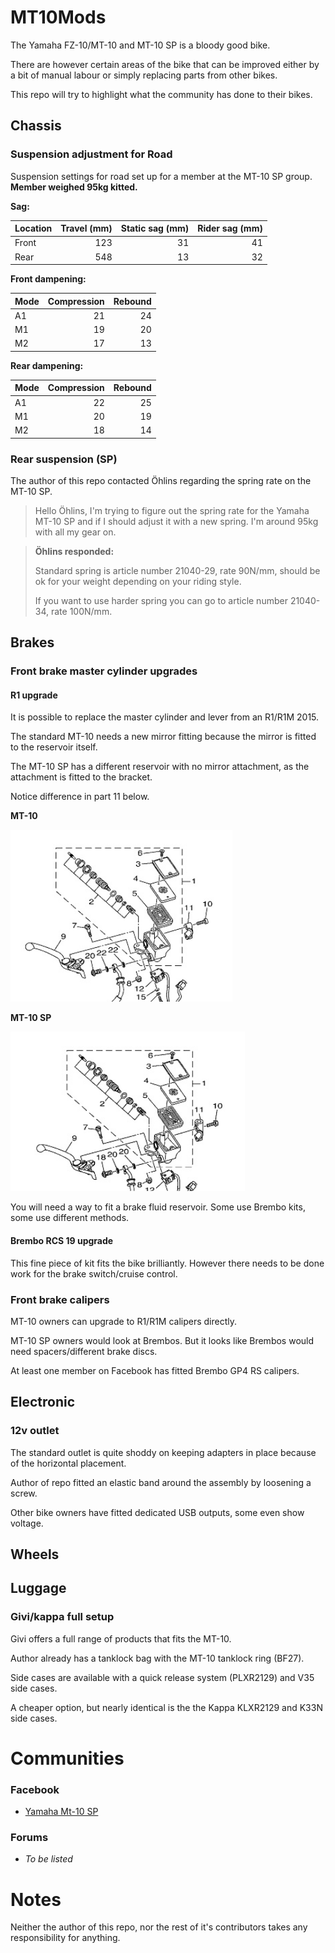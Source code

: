 # MT10Mods

The Yamaha FZ-10/MT-10 and MT-10 SP is a bloody good bike. 

There are however certain areas of the bike that can be improved either by a bit of manual labour or simply replacing parts from other bikes.

This repo will try to highlight what the community has done to their bikes.

## Chassis

### Suspension adjustment for Road

Suspension settings for road set up for a member at the MT-10 SP group.
**Member weighed 95kg kitted.**

**Sag:**

| Location | Travel (mm) | Static sag (mm) | Rider sag (mm) |
| --- | --: | --: | --: |
| Front    |         123 |          31 |         41 |
| Rear     |         548 |          13 |         32 |

**Front dampening:**

| Mode | Compression | Rebound |
| ---- |--: | --: |
| A1   |          21 |      24 |
| M1   |          19 |      20 |
| M2   |          17 |      13 |

**Rear dampening:**

| Mode | Compression | Rebound |
| ---- | ---: | --: |
| A1   |          22 |      25 |
| M1   |          20 |      19 |
| M2   |          18 |      14 |


### Rear suspension (SP)
The author of this repo contacted Öhlins regarding the spring rate on the MT-10 SP.
> Hello Öhlins,
>I'm trying to figure out the spring rate for the Yamaha MT-10 SP and if I 
>should adjust it with a new spring. I'm around 95kg with all my gear on. 
 
> __Öhlins responded:__
>
> Standard spring is article number 21040-29, rate 90N/mm, should be ok for your weight depending on your riding style.
>
> If you want to use harder spring you can go to article number 21040-34, rate 100N/mm.


## Brakes

### Front brake master cylinder upgrades

#### R1 upgrade
It is possible to replace the master cylinder and lever from an R1/R1M 2015.

The standard MT-10 needs a new mirror fitting because the mirror is fitted to the reservoir itself.

The MT-10 SP has a different reservoir with no mirror attachment, as the attachment is fitted to the bracket.

Notice difference in part 11 below.

**MT-10**

![MT-10 Standard](graphics/mt-10-diagram-brake-mirror.png)

**MT-10 SP**

![MT-10 SP](graphics/mt-10-sp-diagram-brake-mirror.png)


You will need a way to fit a brake fluid reservoir. Some use Brembo kits, some use different methods.

#### Brembo RCS 19 upgrade
This fine piece of kit fits the bike brilliantly. However there needs to be done work for the brake switch/cruise control.

### Front brake calipers

MT-10 owners can upgrade to R1/R1M calipers directly.

MT-10 SP owners would look at Brembos. But it looks like Brembos would need spacers/different brake discs.

At least one member on Facebook has fitted Brembo GP4 RS calipers.


## Electronic

### 12v outlet
The standard outlet is quite shoddy on keeping adapters in place because of the horizontal placement.

Author of repo fitted an elastic band around the assembly by loosening a screw.

Other bike owners have fitted dedicated USB outputs, some even show voltage.

## Wheels

## Luggage

### Givi/kappa full setup

Givi offers a full range of products that fits the MT-10.

Author already has a tanklock bag with the MT-10 tanklock ring (BF27).

Side cases are available with a quick release system (PLXR2129) and V35 side cases.

A cheaper option, but nearly identical is the the Kappa KLXR2129 and K33N side cases.

# Communities

### Facebook
- [Yamaha Mt-10 SP](https://www.facebook.com/groups/448128215576782/)

### Forums
- *To be listed*

# Notes

Neither the author of this repo, nor the rest of it's contributors takes any responsibility for anything. 
